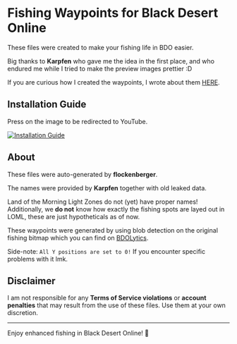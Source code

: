 # Fishing Waypoints for Black Desert Online
These files were created to make your fishing life in BDO easier.

Big thanks to **Karpfen** who gave me the idea in the first place, and who endured me while I tried to make the preview images prettier :D

If you are curious how I created the waypoints, I wrote about them [HERE](https://flockenberger.github.io/blog/black-desert-online-fishing-waypoints/).

## Installation Guide
Press on the image to be redirected to YouTube.

[![Installation Guide](https://img.youtube.com/vi/W-bWmKdv8K8/0.jpg)](https://youtu.be/W-bWmKdv8K8)

## About

These files were auto-generated by **flockenberger**.

The names were provided by **Karpfen** together with old leaked data. 

Land of the Morning Light Zones do not (yet) have proper names!
Additionally, we **do not** know how exactly the fishing spots are layed out in LOML, these are just hypotheticals as of now.

These waypoints were generated by using blob detection on the original fishing bitmap 
which you can find on [BDOLytics](https://bdolytics.com/en/EU/map).

Side-note:
`All Y positions are set to 0!`
If you encounter specific problems with it lmk.

## Disclaimer
I am not responsible for any **Terms of Service violations** or **account penalties** that may result from the use of these files. Use them at your own discretion.

---

Enjoy enhanced fishing in Black Desert Online! 🎣
